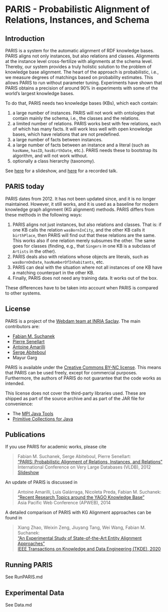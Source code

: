 PARIS - Probabilistic Alignment of Relations, Instances, and Schema
===================================================================

Introduction
------------

PARIS is a system for the automatic alignment of RDF knowledge bases. PARIS aligns
not only instances, but also relations and classes. Alignments at the instance
level cross-fertilize with alignments at the schema level. Thereby, our system
provides a truly holistic solution to the problem of knowledge base alignment. The
heart of the approach is probabilistic, i.e., we measure degrees of matchings
based on probability estimates. This allows PARIS to run without parameter
tuning. Experiments have shown that PARIS obtains a precision of around 90% in
experiments with some of the world’s largest knowledge bases.

To do that, PARIS needs two knowledge bases (KBs), which each contain:
1. a large number of instances. PARIS will not work with ontologies that contain mainly the schema, i.e., the classes and the relations.
2. a limited number of relations. PARIS works best with few relations, each of which has many facts. It will work less well with open knowledge bases, which have relations that are not predefined.
3. a large number of facts between instances.
4. a large number of facts between an instance and a literal (such as `hasName`, `hasID`, `hasBirthDate`, etc.). PARIS needs these to bootstrap its algorithm, and will not work without.
5. optionally a class hierarchy (taxonomy).

See [here](https://suchanek.name/work/publications/vldb2012/index.html) for a slideshow, and [here](https://www.youtube.com/watch?v=Fom62wWTHK) for a recorded talk.

PARIS today
----------

PARIS dates from 2012. It has not been updated since, and it is no longer maintained. However, it still works, and it is used as a baseline for modern knowledge graph alignment (KG alignment) methods. PARIS differs from these methods in the following ways:
1. PARIS aligns not just instances, but also relations and classes. That is: if one KB calls the relation `wasBornInCity`, and the other KB calls it `birthPlace`, then PARIS will find out that these relations are the same. This works also if one relation merely subsumes the other. The same goes for classes (finding, e.g., that `Singers` in one KB is a subclass of `Artists` in the other).
2. PARIS deals also with relations whose objects are literals, such as `wasBornOnDate`, `hasNumberOfInhabitants`, etc.
3. PARIS can deal with the situation where not all instances of one KB have a matching counterpart in the other KB.
4. Finally, PARIS does not need any training data. It works out of the box.

These differences have to be taken into account when PARIS is compared to other systems.

License
--------

PARIS is a project of the [Webdam team at INRIA Saclay](http://webdam.inria.fr/wordpress/index.html). The main contributors
are:

* [Fabian M. Suchanek](http://suchanek.name)
* [Pierre Senellart](http://pierre.senellart.com)
* [Antoine Amarilli](http://a3nm.net)
* [Serge Abiteboul](https://abiteboul.com/)
* Mayur Garg

PARIS is available under the [Creative Commons BY-NC license](https://creativecommons.org/licenses/by-nc/3.0/). This means that PARIS can be used freely, except for commercial purposes. Furthermore, the authors of PARIS do not guarantee that the code works as intended.

This license does not cover the third-party libraries used. These are shipped as part of the source archive and as part
of the JAR file for convenience:
* The [MPI Java Tools](http://mpii.de/yago-naga/javatools)
* [Primitive Collections for Java](http://pcj.sourceforge.net)

Publications
------------

If you use PARIS for academic works, please cite

> Fabian M. Suchanek, Serge Abiteboul, Pierre Senellart:  
> [“PARIS: Probabilistic Alignment of Relations, Instances, and Relations”](https://suchanek.name/work/publications/vldb2012.pdf)  
> International Conference on Very Large Databases (VLDB), 2012  
> [Slideshow](https://suchanek.name/work/publications/vldb2012/index.html)

An update of PARIS is discussed in

> Antoine Amarilli, Luis Galárraga, Nicoleta Preda, Fabian M. Suchanek:  
> [“Recent Research Topics around the YAGO Knowledge Base”](https://suchanek.name/work/publications/apweb2014.pdf)  
> Asia Pacific Web Conference  (APWEB), 2014

A detailed comparison of PARIS with KG Alignment approaches can be found in

> Xiang Zhao, Weixin Zeng, Jiuyang Tang, Wei Wang, Fabian M. Suchanek:  
> [“An Experimental Study of State-of-the-Art Entity Alignment Approaches”](https://suchanek.name/work/publications/tkde-2020.pdf)  
> [IEEE Transactions on Knowledge and Data Engineering  (TKDE), 2020](https://ieeexplore.ieee.org/xpl/RecentIssue.jsp?punumber=69)

Running PARIS
------------
See RunPARIS.md

Experimental Data
------------
See Data.md
